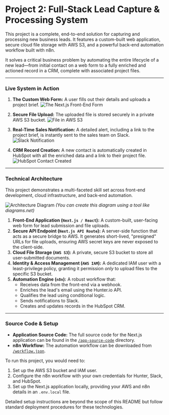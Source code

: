 # Project 2: Full-Stack Lead Capture & Processing System

This project is a complete, end-to-end solution for capturing and processing new business leads. It features a custom-built web application, secure cloud file storage with AWS S3, and a powerful back-end automation workflow built with n8n.

It solves a critical business problem by automating the entire lifecycle of a new lead—from initial contact on a web form to a fully enriched and actioned record in a CRM, complete with associated project files.

---

### **Live System in Action**

1.  **The Custom Web Form:** A user fills out their details and uploads a project brief.
    ![The Next.js Front-End Form](assets/app-form-success.png)

2.  **Secure File Upload:** The uploaded file is stored securely in a private AWS S3 bucket.
    ![File in AWS S3](assets/s3-upload-success.png)

3.  **Real-Time Sales Notification:** A detailed alert, including a link to the project brief, is instantly sent to the sales team on Slack.
    ![Slack Notification](assets/slack-notification-success.png)

4.  **CRM Record Creation:** A new contact is automatically created in HubSpot with all the enriched data and a link to their project file.
    ![HubSpot Contact Created](assets/hubspot-contact-success.png)

---

### **Technical Architecture**

This project demonstrates a multi-faceted skill set across front-end development, cloud infrastructure, and back-end automation.

![Architecture Diagram](assets/architecture-diagram.png) *(You can create this diagram using a tool like diagrams.net)*

1.  **Front-End Application (`Next.js / React`):** A custom-built, user-facing web form for lead submission and file uploads.
2.  **Secure API Endpoint (`Next.js API Route`):** A server-side function that acts as a secure bridge to AWS. It generates short-lived, "presigned" URLs for file uploads, ensuring AWS secret keys are never exposed to the client-side.
3.  **Cloud File Storage (`AWS S3`):** A private, secure S3 bucket to store all user-submitted documents.
4.  **Identity & Access Management (`AWS IAM`):** A dedicated IAM user with a least-privilege policy, granting it permission *only* to upload files to the specific S3 bucket.
5.  **Automation Engine (`n8n`):** A robust workflow that:
    *   Receives data from the front-end via a webhook.
    *   Enriches the lead's email using the Hunter.io API.
    *   Qualifies the lead using conditional logic.
    *   Sends notifications to Slack.
    *   Creates and updates records in the HubSpot CRM.

---

### **Source Code & Setup**

*   **Application Source Code:** The full source code for the Next.js application can be found in the [`/app-source-code`](./app-source-code) directory.
*   **n8n Workflow:** The automation workflow can be downloaded from [`/workflow.json`](./workflow.json).

To run this project, you would need to:
1.  Set up the AWS S3 bucket and IAM user.
2.  Configure the n8n workflow with your own credentials for Hunter, Slack, and HubSpot.
3.  Set up the Next.js application locally, providing your AWS and n8n details in an `.env.local` file.

Detailed setup instructions are beyond the scope of this README but follow standard deployment procedures for these technologies.